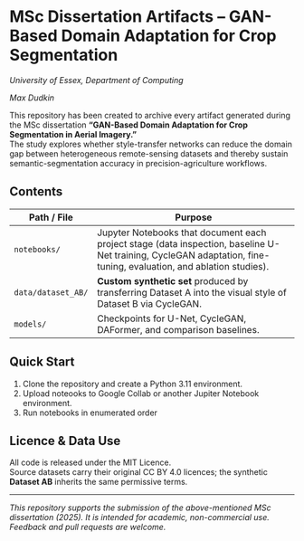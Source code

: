 # MSc Dissertation Artifacts – GAN-Based Domain Adaptation for Crop Segmentation  
*University of Essex, Department of Computing*

*Max Dudkin*

This repository has been created to archive every artifact generated during the MSc dissertation **“GAN-Based Domain Adaptation for Crop Segmentation in Aerial Imagery.”**  
The study explores whether style-transfer networks can reduce the domain gap between heterogeneous remote-sensing datasets and thereby sustain semantic-segmentation accuracy in precision-agriculture workflows.

## Contents
| Path / File | Purpose |
|-------------|---------|
| `notebooks/` | Jupyter Notebooks that document each project stage (data inspection, baseline U-Net training, CycleGAN adaptation, fine-tuning, evaluation, and ablation studies). |
| `data/dataset_AB/` | **Custom synthetic set** produced by transferring Dataset A into the visual style of Dataset B via CycleGAN. |
| `models/` | Checkpoints for U-Net, CycleGAN, DAFormer, and comparison baselines. |

## Quick Start
1. Clone the repository and create a Python 3.11 environment.  
2. Upload noteooks to Google Collab or another Jupiter Notebook environment.
3. Run notebooks in enumerated order

## Licence & Data Use
All code is released under the MIT Licence.  
Source datasets carry their original CC BY 4.0 licences; the synthetic **Dataset AB** inherits the same permissive terms.

---

*This repository supports the submission of the above-mentioned MSc dissertation (2025). It is intended for academic, non-commercial use. Feedback and pull requests are welcome.*
